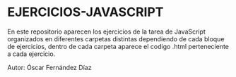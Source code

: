 # EJERCICIOS-JAVASCRIPT
En este repositorio aparecen los ejercicios de la tarea de JavaScript organizados en diferentes carpetas distintas dependiendo de cada bloque de ejercicios, dentro de cada carpeta aparece el codigo .html perteneciente a cada ejercicio.

Autor: Óscar Fernández Díaz
